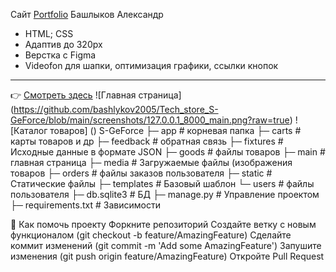 Сайт [Portfolio](https://bashlykov2005.github.io/Portfolio/) Башлыков Александр
 - HTML; CSS
 - Адаптив до 320px
 - Верстка с Figma
 - Videofon для шапки, оптимизация графики, ссылки кнопок
---
:point_right: [Смотреть здесь](https://bashlykov2005.github.io/Portfolio/)
![Главная страница] (https://github.com/bashlykov2005/Tech_store_S-GeForce/blob/main/screenshots/127.0.0.1_8000_main.png?raw=true)
![Каталог товаров] ()
S-GeForce
├─ app            # корневая папка
├─ carts          # карты товаров и др
├─ feedback      # обратная связь
├─ fixtures     # Исходные данные в формате JSON
├─ goods             # файлы товаров
├─ main             # главная страница
├─ media             # Загружаемые файлы (изображения товаров
├─ orders           # файлы заказов пользователя
├─ static           # Статические файлы
├─ templates        # Базовый шаблон
└─ users            # файлы пользователя
├─ db.sqlite3         # БД
├─ manage.py          # Управление проектом
├─ requirements.txt  # Зависимости



🤝 Как помочь проекту
Форкните репозиторий
Создайте ветку с новым функционалом (git checkout -b feature/AmazingFeature)
Сделайте коммит изменений (git commit -m 'Add some AmazingFeature')
Запушите изменения (git push origin feature/AmazingFeature)
Откройте Pull Request
